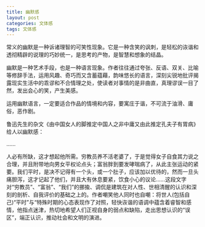 ```yaml
---
title: 幽默感
layout: post
categories: 文体感
tags: 文体感
---
```


常义的幽默是一种诉诸理智的可笑性现象。它是一种含笑的讽刺，是轻松的诙谐和透彻精辟的说理的巧妙统一，是思考的产物，是智慧和想象的结晶。

幽默是一种艺术手段，也是一种语言现象。作者往往通过夸张、反语、双关、比喻等修辞手法，运用风趣、奇巧而又含蓄蕴藉，韵味悠长的语言，深刻尖锐地批评揭露现实生活中的乖谬和不合情理之处，使读者对事情的是非曲直，真理谬误一目了然，发出会心的笑，产生美感。

运用幽默语言，一定要适合作品的情境和内容，要寓庄于谐，不可流于油滑、庸俗，恶作剧。

鲁迅先生的杂文《由中国女人的脚推定中国人之非中庸又由此推定孔夫子有胃病》给人以幽默感：

……

人必有所缺，这才想起他所需。穷教员养不活老婆了，于是觉得女子自食其力说之合理，并且附带地向男女平权论点头；富翁胖到要发哮喘病了，从此主张运动的紧要。我们平时，是决不记得有一个头，或一个肚子，应该加以优待的，然而一旦头痛胆泻，这才记起了他们，并且大有休息要紧，饮食小心的议论……这段文字对“穷教员”、“富翁”、“我们”的挪揄、调侃是建筑在对人性、世相清醒的认识和深刻的剖析、自我评价的基础之上的。作者嘲笑他人同时也自嘲：将世人(包括自己)“平时”与“特殊时期的心态表现作了对照，轻快诙谐的语调中蕴含着睿智和感情，他指点迷津，热切地希望人们正视自身的弱点和缺陷，走出思想认识的“误区”，端正认识，推动社会和文明的演进。 